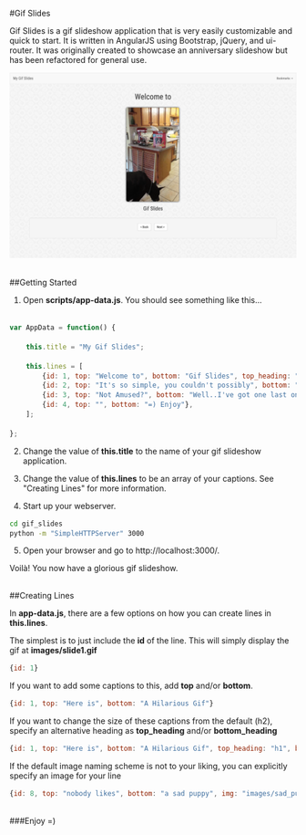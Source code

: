 #Gif Slides

Gif Slides is a gif slideshow application that is very easily customizable and quick to start. It is written in AngularJS using Bootstrap, jQuery, and ui-router. It was originally created to showcase an anniversary slideshow but has been refactored for general use.

![Screenshot](screenshot.png)

<br>
##Getting Started

1) Open **scripts/app-data.js**. You should see something like this...

```javascript

var AppData = function() {
    
    this.title = "My Gif Slides";

    this.lines = [
    	{id: 1, top: "Welcome to", bottom: "Gif Slides", top_heading: "h1", bottom_heading: "h3", img: "images/lead.gif"},
    	{id: 2, top: "It's so simple, you couldn't possibly", bottom: "mess up"},
    	{id: 3, top: "Not Amused?", bottom: "Well..I've got one last one for you"},
    	{id: 4, top: "", bottom: "=) Enjoy"},
    ];
    
};

```

2) Change the value of **this.title** to the name of your gif slideshow application.

3) Change the value of **this.lines** to be an array of your captions. See "Creating Lines" for more information.

4) Start up your webserver.

```sh
cd gif_slides
python -m "SimpleHTTPServer" 3000
```

5) Open your browser and go to http://localhost:3000/.

Voilà! You now have a glorious gif slideshow.

<br>
##Creating Lines

In **app-data.js**, there are a few options on how you can create lines in **this.lines**.

The simplest is to just include the **id** of the line. This will simply display the gif at **images/slide1.gif**

```javascript
{id: 1}
```

If you want to add some captions to this, add **top** and/or **bottom**.

```javascript
{id: 1, top: "Here is", bottom: "A Hilarious Gif"}
```

If you want to change the size of these captions from the default (h2), specify an alternative heading as **top_heading** and/or **bottom_heading**

```javascript
{id: 1, top: "Here is", bottom: "A Hilarious Gif", top_heading: "h1", bottom_heading: "h3"}
```

If the default image naming scheme is not to your liking, you can explicitly specify an image for your line 

```javascript
{id: 8, top: "nobody likes", bottom: "a sad puppy", img: "images/sad_puppy.gif"}
```

<br>
###Enjoy =)